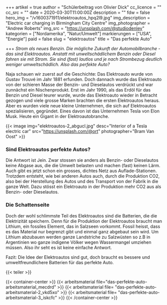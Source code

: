 +++
artikel = true
author = "Schülerbeitrag von Olivier Dick"
cc_licence = ""
cc_src = ""
date = 2020-03-30T11:00:00Z
description = ""
fdw = false
hero_img = "/v1600371911/elektroautos_hpq2l9.jpg"
img_description = "Electric car charging in Birmingham City Centre"
img_photographer = "Andrew Roberts"
img_src = "https://unsplash.com/@studiodenley"
kategorien = ["Nordamerika", "Natur/Umwelt"]
markierungen = ["USA", "Energie"]
paid = false
slug = "elektroautos"
title = "Das perfekte Auto"

+++
_Strom als neues Benzin. Die mögliche Zukunft der Automobilbranche - das sind Elektroautos. Anstatt mit unweltschädlichem Benzin oder Diesel fahren sie mit Strom. Sie sind (fast) lautlos und je nach Strombezug deutlich weniger umweltschädlich. Also das perfekte Auto?_

Naja schauen wir zuerst auf die Geschichte: Das Elektroauto wurde von Gustav Trouvé im Jahr 1881 erfunden. Doch dannach wurde das Elektroauto von der schieren Masse der Benzin- und Dieselautos verdrückt und war zunnächst ein Nischenprodukt. Erst im Jahr 1990, als das Erdöl für das Benzin und Diesel teurer wurde, wurde das Elektroauto wieder in Betracht gezogen und viele grosse Marken brachten die ersten Elektroautos heraus. Aber es wurden viele neue kleine Unternehmen, die sich auf Elektroautos spezialisieren, gegründet. Eines davon ist das Unternehmen Tesla von Elon Musk. Heute ein Gigant in der Elektroautobranche.

{{< image img="elektroautos-2_abgucl.jpg" desc="Interior of a Tesla electric car" src="https://unsplash.com/@ort" photographer="Bram Van Oost" >}}

### Sind Elektroautos perfekte Autos?

Die Antwort ist Jein. Zwar stossen sie anders als Benzin- oder Dieselautos keine Abgase aus, die die Umwelt belasten und machen (fast) keinen Lärm. Auch gibt es jetzt schon ein grosses, dichtes Netz aus Auflade-Stationen. Trotzdem entsteht, wie bei anderen Autos auch, durch die Produktion CO2, also bei der Herstellung des Autos und des Transport von der Fabrik in die ganze Welt. Dazu stösst ein Elektroauto in der Produktion mehr CO2 aus als Benzin- oder Dieselautos.

### Die Schattenseite

Doch der wohl schlimmste Teil des Elektroautos sind die Batterien, die die Elektrizität speichern. Denn für die Produktion der Elektroautos braucht man Lithium, ein fossiles Element, das in Salzseen vorkommt. Fossil heisst, dass es das Material nur begrenzt gibt und einmal ganz abgebaut sein wird. Um Lithium abzubauen werden ganze Landstriche zu Salzwüsten so z.B in Argentinien wo ganze indigene Völker wegen Wassermangel umziehen müssen. Also ihr seht es ist keine einfache Antwort.

Fazit: Die Idee der Elektroautos sind gut, doch braucht es bessere und umweltfreundlichere Batterien für das perfekte Auto.

{{< teiler >}}

{{< container-center >}}
{{< arbeitsmaterial file="das-perfekte-auto-arbeitsmaterial_mecdrd" >}}
{{< arbeitsmaterial file= "das-perfekte-auto-arbeitsmaterial-2_vkd5xo" >}}
{{< arbeitsmaterial file= "das-perfekte-auto-arbeitsmaterial-3_iskcfc" >}}
{{< /container-center >}}
